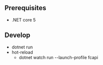 ## Prerequisites

-   .NET core 5

## Develop

-   dotnet run
-   hot-reload
    -   dotnet watch run --launch-profile fcapi
